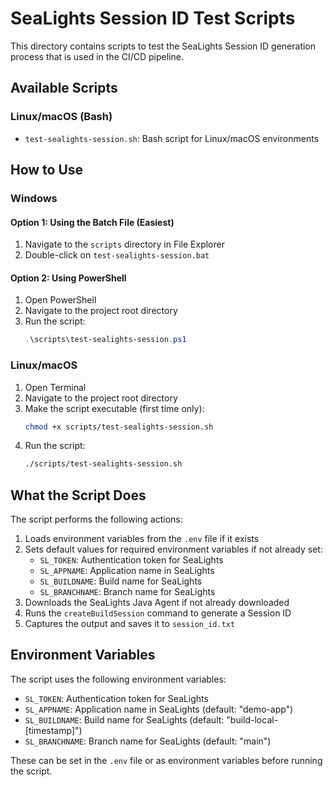 # SeaLights Session ID Test Scripts

This directory contains scripts to test the SeaLights Session ID generation process that is used in the CI/CD pipeline.

## Available Scripts

### Linux/macOS (Bash)

- `test-sealights-session.sh`: Bash script for Linux/macOS environments

## How to Use

### Windows

#### Option 1: Using the Batch File (Easiest)

1. Navigate to the `scripts` directory in File Explorer
2. Double-click on `test-sealights-session.bat`

#### Option 2: Using PowerShell

1. Open PowerShell
2. Navigate to the project root directory
3. Run the script:
   ```powershell
   .\scripts\test-sealights-session.ps1
   ```

### Linux/macOS

1. Open Terminal
2. Navigate to the project root directory
3. Make the script executable (first time only):
   ```bash
   chmod +x scripts/test-sealights-session.sh
   ```
4. Run the script:
   ```bash
   ./scripts/test-sealights-session.sh
   ```

## What the Script Does

The script performs the following actions:

1. Loads environment variables from the `.env` file if it exists
2. Sets default values for required environment variables if not already set:
   - `SL_TOKEN`: Authentication token for SeaLights
   - `SL_APPNAME`: Application name in SeaLights
   - `SL_BUILDNAME`: Build name for SeaLights
   - `SL_BRANCHNAME`: Branch name for SeaLights
3. Downloads the SeaLights Java Agent if not already downloaded
4. Runs the `createBuildSession` command to generate a Session ID
5. Captures the output and saves it to `session_id.txt`

## Environment Variables

The script uses the following environment variables:

- `SL_TOKEN`: Authentication token for SeaLights
- `SL_APPNAME`: Application name in SeaLights (default: "demo-app")
- `SL_BUILDNAME`: Build name for SeaLights (default: "build-local-[timestamp]")
- `SL_BRANCHNAME`: Branch name for SeaLights (default: "main")

These can be set in the `.env` file or as environment variables before running the script.
